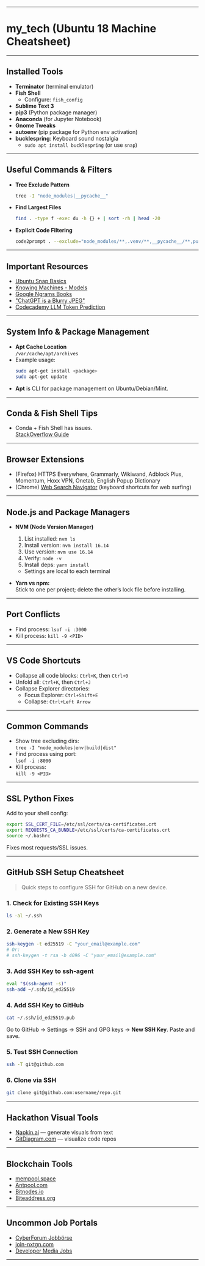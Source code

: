 ***

# my_tech (Ubuntu 18 Machine Cheatsheet)

***

## **Installed Tools**

- **Terminator** (terminal emulator)
- **Fish Shell**
  - Configure: `fish_config`
- **Sublime Text 3**
- **pip3** (Python package manager)
- **Anaconda** (for Jupyter Notebook)
- **Gnome Tweaks**
- **autoenv** (pip package for Python env activation)
- **bucklespring**: Keyboard sound nostalgia
  - `sudo apt install bucklespring` (or use `snap`)

***

## **Useful Commands & Filters**

- **Tree Exclude Pattern**
  ```sh
  tree -I "node_modules|__pycache__"
  ```
- **Find Largest Files**
  ```sh
  find . -type f -exec du -h {} + | sort -rh | head -20
  ```
- **Explicit Code Filtering**
  ```sh
  code2prompt . --exclude="node_modules/**,.venv/**,__pycache__/**,public/**,*.svg,*.ico,package-lock.json" .
  ```

***

## **Important Resources**

- [Ubuntu Snap Basics](https://tutorials.ubuntu.com/tutorial/basic-snap-usage#0)
- [Knowing Machines - Models](https://knowingmachines.org/models-all-the-way#section5)
- [Google Ngrams Books](https://books.google.com/ngrams/)
- ["ChatGPT is a Blurry JPEG"](https://www.newyorker.com/tech/annals-of-technology/chatgpt-is-a-blurry-jpeg-of-the-web)
- [Codecademy LLM Token Prediction](https://static-assets.codecademy.com/Courses/intro-to-llms/next_token_prediction/llm_next_token_prediction.html)

***

## **System Info & Package Management**

- **Apt Cache Location**  
  `/var/cache/apt/archives`
- Example usage:
  ```sh
  sudo apt-get install <package>
  sudo apt-get update
  ```
- **Apt** is CLI for package management on Ubuntu/Debian/Mint.

***

## **Conda & Fish Shell Tips**

- Conda + Fish Shell has issues.  
  [StackOverflow Guide](https://stackoverflow.com/questions/34280113/add-conda-to-path-in-fish/34280406#34280406)

***

## **Browser Extensions**

- (Firefox) HTTPS Everywhere, Grammarly, Wikiwand, Adblock Plus, Momentum, Hoxx VPN, Onetab, English Popup Dictionary
- (Chrome) [Web Search Navigator](https://github.com/infokiller/web-search-navigator) (keyboard shortcuts for web surfing)

***

## **Node.js and Package Managers**

- **NVM (Node Version Manager)**
  1. List installed: `nvm ls`
  2. Install version: `nvm install 16.14`
  3. Use version: `nvm use 16.14`
  4. Verify: `node -v`
  5. Install deps: `yarn install`
  - Settings are local to each terminal

- **Yarn vs npm:**  
  Stick to one per project; delete the other’s lock file before installing.

***

## **Port Conflicts**

- Find process: `lsof -i :3000`
- Kill process: `kill -9 <PID>`

***

## **VS Code Shortcuts**

- Collapse all code blocks: `Ctrl+K`, then `Ctrl+0`
- Unfold all: `Ctrl+K`, then `Ctrl+J`
- Collapse Explorer directories: 
  - Focus Explorer: `Ctrl+Shift+E` 
  - Collapse: `Ctrl+Left Arrow`

***

## **Common Commands**

- Show tree excluding dirs:  
  `tree -I "node_modules|env|build|dist"`
- Find process using port:  
  `lsof -i :8000`
- Kill process:  
  `kill -9 <PID>`

***

## **SSL Python Fixes**

Add to your shell config:
```sh
export SSL_CERT_FILE=/etc/ssl/certs/ca-certificates.crt
export REQUESTS_CA_BUNDLE=/etc/ssl/certs/ca-certificates.crt
source ~/.bashrc
```
Fixes most requests/SSL issues.

***

## **GitHub SSH Setup Cheatsheet**

> Quick steps to configure SSH for GitHub on a new device.

### 1. Check for Existing SSH Keys
```sh
ls -al ~/.ssh
```
### 2. Generate a New SSH Key
```sh
ssh-keygen -t ed25519 -C "your_email@example.com"
# Or:
# ssh-keygen -t rsa -b 4096 -C "your_email@example.com"
```
### 3. Add SSH Key to ssh-agent
```sh
eval "$(ssh-agent -s)"
ssh-add ~/.ssh/id_ed25519
```
### 4. Add SSH Key to GitHub
```sh
cat ~/.ssh/id_ed25519.pub
```
Go to GitHub → Settings → SSH and GPG keys → **New SSH Key**. Paste and save.

### 5. Test SSH Connection
```sh
ssh -T git@github.com
```
### 6. Clone via SSH
```sh
git clone git@github.com:username/repo.git
```

***

## **Hackathon Visual Tools**

- [Napkin.ai](https://www.napkin.ai/) — generate visuals from text
- [GitDiagram.com](https://gitdiagram.com/) — visualize code repos

***

## **Blockchain Tools**

- [mempool.space](https://mempool.space/de/)
- [Antpool.com](https://v3.antpool.com/home)
- [Bitnodes.io](https://bitnodes.io/nodes/live-map/)
- [Biteaddress.org](https://www.biteaddress.org/)

***

## **Uncommon Job Portals**

- [CyberForum Jobbörse](https://www.cyberforum.de/jobboerse)
- [join-nxtgn.com](https://join-nxtgn.com/jobportal/)
- [Developer Media Jobs](https://jobs.developer-media.de/Suchergebnis.html?jsjn=ai&jsjnid=&jsjo=&jsjoid=)


***
